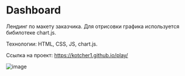 # Dashboard

Лендинг по макету заказчика. Для отрисовки графика используется бибилотеке chart.js.

Технологии: HTML, CSS, JS, chart.js.

Ссылка на проект: https://kotcher1.github.io/play/

![image](https://github.com/kotcher1/play/assets/43149448/f6553199-e081-4c54-a9aa-b79ff3bbbeab)

